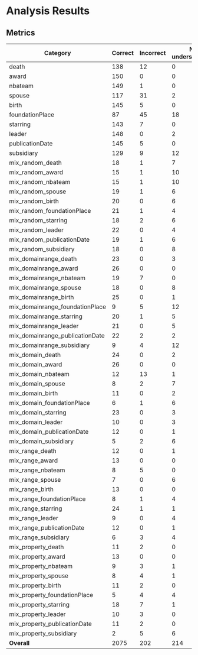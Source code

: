 # Analysis Results

## Metrics

| Category | Correct | Incorrect | Not understandable | Overall Accuracy |
| --- | --- | --- | --- | --- |
| death | 138 | 12 | 0 | 0.9200 |
| award | 150 | 0 | 0 | 1.0000 |
| nbateam | 149 | 1 | 0 | 0.9933 |
| spouse | 117 | 31 | 2 | 0.7800 |
| birth | 145 | 5 | 0 | 0.9667 |
| foundationPlace | 87 | 45 | 18 | 0.5800 |
| starring | 143 | 7 | 0 | 0.9533 |
| leader | 148 | 0 | 2 | 0.9867 |
| publicationDate | 145 | 5 | 0 | 0.9667 |
| subsidiary | 129 | 9 | 12 | 0.8600 |
| mix_random_death | 18 | 1 | 7 | 0.6923 |
| mix_random_award | 15 | 1 | 10 | 0.5769 |
| mix_random_nbateam | 15 | 1 | 10 | 0.5769 |
| mix_random_spouse | 19 | 1 | 6 | 0.7308 |
| mix_random_birth | 20 | 0 | 6 | 0.7692 |
| mix_random_foundationPlace | 21 | 1 | 4 | 0.8077 |
| mix_random_starring | 18 | 2 | 6 | 0.6923 |
| mix_random_leader | 22 | 0 | 4 | 0.8462 |
| mix_random_publicationDate | 19 | 1 | 6 | 0.7308 |
| mix_random_subsidiary | 18 | 0 | 8 | 0.6923 |
| mix_domainrange_death | 23 | 0 | 3 | 0.8846 |
| mix_domainrange_award | 26 | 0 | 0 | 1.0000 |
| mix_domainrange_nbateam | 19 | 7 | 0 | 0.7308 |
| mix_domainrange_spouse | 18 | 0 | 8 | 0.6923 |
| mix_domainrange_birth | 25 | 0 | 1 | 0.9615 |
| mix_domainrange_foundationPlace | 9 | 5 | 12 | 0.3462 |
| mix_domainrange_starring | 20 | 1 | 5 | 0.7692 |
| mix_domainrange_leader | 21 | 0 | 5 | 0.8077 |
| mix_domainrange_publicationDate | 22 | 2 | 2 | 0.8462 |
| mix_domainrange_subsidiary | 9 | 4 | 12 | 0.3600 |
| mix_domain_death | 24 | 0 | 2 | 0.9231 |
| mix_domain_award | 26 | 0 | 0 | 1.0000 |
| mix_domain_nbateam | 12 | 13 | 1 | 0.4615 |
| mix_domain_spouse | 8 | 2 | 7 | 0.4706 |
| mix_domain_birth | 11 | 0 | 2 | 0.8462 |
| mix_domain_foundationPlace | 6 | 1 | 6 | 0.4615 |
| mix_domain_starring | 23 | 0 | 3 | 0.8846 |
| mix_domain_leader | 10 | 0 | 3 | 0.7692 |
| mix_domain_publicationDate | 12 | 0 | 1 | 0.9231 |
| mix_domain_subsidiary | 5 | 2 | 6 | 0.3846 |
| mix_range_death | 12 | 0 | 1 | 0.9231 |
| mix_range_award | 13 | 0 | 0 | 1.0000 |
| mix_range_nbateam | 8 | 5 | 0 | 0.6154 |
| mix_range_spouse | 7 | 0 | 6 | 0.5385 |
| mix_range_birth | 13 | 0 | 0 | 1.0000 |
| mix_range_foundationPlace | 8 | 1 | 4 | 0.6154 |
| mix_range_starring | 24 | 1 | 1 | 0.9231 |
| mix_range_leader | 9 | 0 | 4 | 0.6923 |
| mix_range_publicationDate | 12 | 0 | 1 | 0.9231 |
| mix_range_subsidiary | 6 | 3 | 4 | 0.4615 |
| mix_property_death | 11 | 2 | 0 | 0.8462 |
| mix_property_award | 13 | 0 | 0 | 1.0000 |
| mix_property_nbateam | 9 | 3 | 1 | 0.6923 |
| mix_property_spouse | 8 | 4 | 1 | 0.6154 |
| mix_property_birth | 11 | 2 | 0 | 0.8462 |
| mix_property_foundationPlace | 5 | 4 | 4 | 0.3846 |
| mix_property_starring | 18 | 7 | 1 | 0.6923 |
| mix_property_leader | 10 | 3 | 0 | 0.7692 |
| mix_property_publicationDate | 11 | 2 | 0 | 0.8462 |
| mix_property_subsidiary | 2 | 5 | 6 | 0.1538 |
| **Overall** | 2075 | 202 | 214 | 0.8330 |
